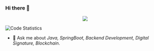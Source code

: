 ### Hi there 👋

<p align="center"><img align="center" src="https://profile-counter.glitch.me/{sharif2008}/count.svg" /></p>

<img src="https://github-readme-stats.vercel.app/api?username=sharif2008&count_private=true&show_icons=true&theme=yeblu" alt="Code Statistics">

- 💬 Ask me about *Java, SpringBoot, Backend Development, Digital Signature, Blockchain*.


<!--
**sharif2008/sharif2008** is a ✨ _special_ ✨ repository because its `README.md` (this file) appears on your GitHub profile.

Here are some ideas to get you started:

- 🔭 I’m currently working on ...
- 🌱 I’m currently learning ...
- 👯 I’m looking to collaborate on ...
- 🤔 I’m looking for help with ...
- 💬 Ask me about ...
- 📫 How to reach me: ...
- 😄 Pronouns: ...
- ⚡ Fun fact: ...
-->
